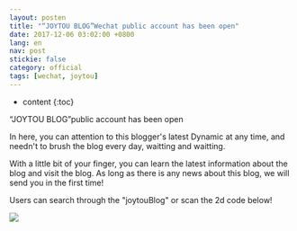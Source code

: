 ```yaml
---
layout: posten
title: "“JOYTOU BLOG”Wechat public account has been open"
date: 2017-12-06 03:02:00 +0800
lang: en
nav: post
stickie: false
category: official
tags: [wechat, joytou]
---
```


* content
{:toc}

“JOYTOU BLOG”public account has been open
<!-- more -->

<p>In here, you can attention to this blogger's latest Dynamic at any time, and needn't to brush the blog every day, waitting and waitting.</p>
<p>With a little bit of your finger, you can learn the latest information about the blog and visit the blog. As long as there is any news about this blog, we will send you in the first time!</p>
<p>Users can search through the "joytouBlog" or scan the 2d code below!</p>
<img src="{{ '/assets/qrcode_for_gh_fdcd74bd5633_1280.jpg' | prepend: site.baseurl }}" class="img-responsive"/>
